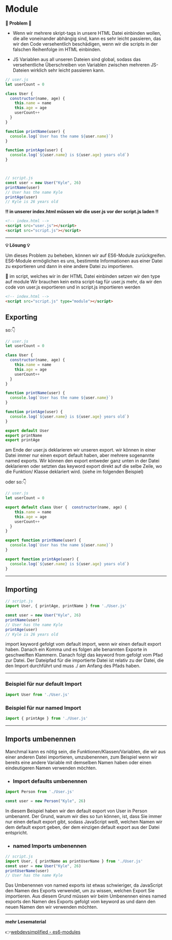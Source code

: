 # Module

**:exploding_head: Problem :exploding_head:**

- Wenn wir mehrere skript-tags in unsere HTML Datei einbinden wollen, die alle voneinander abhängig sind, kann es sehr leicht passieren, das wir den Code versehentlich beschädigen, wenn wir die scripts in der falschen Reihenfolge im HTML einbinden. 


- JS Variablen aus all unseren Dateien sind global, sodass das versehentliche Überschreiben von Variablen zwischen mehreren JS-Dateien wirklich sehr leicht passieren kann. 

```javascript
// user.js
let userCount = 0

class User {
  constructor(name, age) {
    this.name = name
    this.age = age
    userCount++
  }
}

function printName(user) {
  console.log(`User has the name ${user.name}`)
}

function printAge(user) {
  console.log(`${user.name} is ${user.age} years old`)
}



// script.js
const user = new User("Kyle", 26)
printName(user)
// User has the name Kyle
printAge(user)
// Kyle is 26 years old
```

**:bangbang: in unserer index.html müssen wir die user.js vor der script.js laden :bangbang:**

```html
<!-- index.html -->
<script src="user.js"></script>
<script src="script.js"></script>
```
---

**:bulb: Lösung :bulb:**

Um dieses Problem zu beheben, können wir auf ES6-Module zurückgreifen. ES6-Module ermöglichen es uns, bestimmte Informationen aus einer Datei zu exportieren und dann in eine andere Datei zu importieren.

:red_circle: im script, welches wir in der HTML Datei einbinden setzen wir den type auf module
Wir brauchen kein extra script-tag für user.js mehr, da wir den code von user.js exportieren und in script.js importieren werden

```html
<!-- index.html -->
<script src="script.js" type="module"></script>
```


## Exporting

so::point_down:

```javascript
// user.js
let userCount = 0

class User {
  constructor(name, age) {
    this.name = name
    this.age = age
    userCount++
  }
}

function printName(user) {
  console.log(`User has the name ${user.name}`)
}

function printAge(user) {
  console.log(`${user.name} is ${user.age} years old`)
}

export default User
export printName
export printAge
```
am Ende der user.js deklarieren wir unseren export. wir können in einer Datei immer nur einen export default haben, aber mehrere sogenannte named exports. Wir können den export entweder ganz unten in der Datei deklarieren oder setzten das keyword export direkt auf die selbe Zeile, wo die Funktion/ Klasse deklariert wird. (siehe im folgenden Beispiel)

oder so::point_down:

```javascript
// user.js
let userCount = 0

export default class User {  constructor(name, age) {
    this.name = name
    this.age = age
    userCount++
  }
}

export function printName(user) {
  console.log(`User has the name ${user.name}`)
}

export function printAge(user) {
  console.log(`${user.name} is ${user.age} years old`)
}
```
---
## Importing

```javascript
// script.js
import User, { printAge, printName } from './User.js'

const user = new User("Kyle", 26)
printName(user)
// User has the name Kyle
printAge(user)
// Kyle is 26 years old
```
import keyword gefolgt vom default import, wenn wir einen default export haben. Danach ein Komma und es folgen alle benannten Exporte in geschweiften Klammern. Danach folgt das keyword from gefolgt vom Pfad zur Datei. Der Dateipfad für die importierte Datei ist relativ zu der Datei, die den Import durchführt und muss ./ am Anfang des Pfads haben.

---
### Beispiel für nur default Import

```javascript
import User from './User.js'
```
### Beispiel für nur named Import

```javascript
import { printAge } from './User.js'
```
---
## Imports umbenennen

Manchmal kann es nötig sein, die Funktionen/Klassen/Variablen, die wir aus einer anderen Datei importieren, umzubenennen, zum Beispiel wenn wir bereits eine andere Variable mit demselben Namen haben oder einen eindeutigeren Namen verwenden möchten. 

- ### Import defaults umbenennen

```javascript
import Person from './User.js'

const user = new Person("Kyle", 26)
```
In diesem Beispiel haben wir den default export von User in Person umbenannt. Der Grund, warum wir dies so tun können, ist, dass Sie immer nur einen default export gibt, sodass JavaScript weiß, welchen Namen wir dem default export geben, der dem einzigen default export aus der Datei entspricht.

- ### named Imports umbenennen

```javascript
// script.js
import User, { printName as printUserName } from './User.js'
const user = new User("Kyle", 26)
printUserName(user)
// User has the name Kyle
```

Das Umbenennen von named exports ist etwas schwieriger, da JavaScript den Namen des Exports verwendet, um zu wissen, welchen Export Sie importieren. Aus diesem Grund müssen wir beim Umbenennen eines named exports den Namen des Exports gefolgt vom keyword as und dann den neuen Namen den wir verwenden möchten.

---

**mehr Lesematerial**

:point_right:[webdevsimplified - es6-modules](https://blog.webdevsimplified.com/2021-11/es6-modules/)
